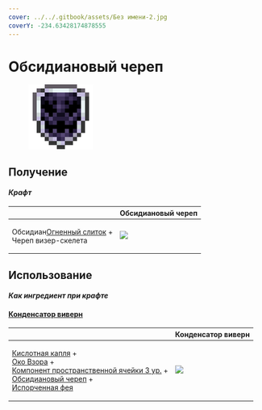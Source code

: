 ```yaml
---
cover: ../../.gitbook/assets/Без имени-2.jpg
coverY: -234.63428174878555
---
```


# Обсидиановый череп

<figure><img src="../../.gitbook/assets/obsidian_skull_shield_128.png" alt=""><figcaption></figcaption></figure>

## Получение

#### _Крафт_

|                                                                                        |  Обсидиановый череп                                    |
| -------------------------------------------------------------------------------------- | ------------------------------------------------------ |
| <p>Обсидиан<a href="fireite_ingot.md">Огненный слиток</a> +<br>Череп визер-скелета</p> | ![](../../.gitbook/assets/obsidian\_skull\_shield.png) |

## Использование

#### _Как ингредиент при крафте_

#### [Конденсатор виверн](wyvern_capacitor.md)

|                                                                                                                                                                                                                                                                                                         |  Конденсатор виверн                              |
| ------------------------------------------------------------------------------------------------------------------------------------------------------------------------------------------------------------------------------------------------------------------------------------------------------- | ------------------------------------------------ |
| <p><a href="acid.md">Кислотная капля</a> +<br><a href="watching_eye.md">Око Взора</a> +<br><a href="spatial_cell_component_128.md">Компонент пространственной ячейки 3 ур.</a> +<br><a href="obsidian_skull_shield.md">Обсидиановый череп</a> +<br><a href="corrupted_pixie.md">Испорченная фея</a></p> | ![](../../.gitbook/assets/wyvern\_capacitor.png) |

